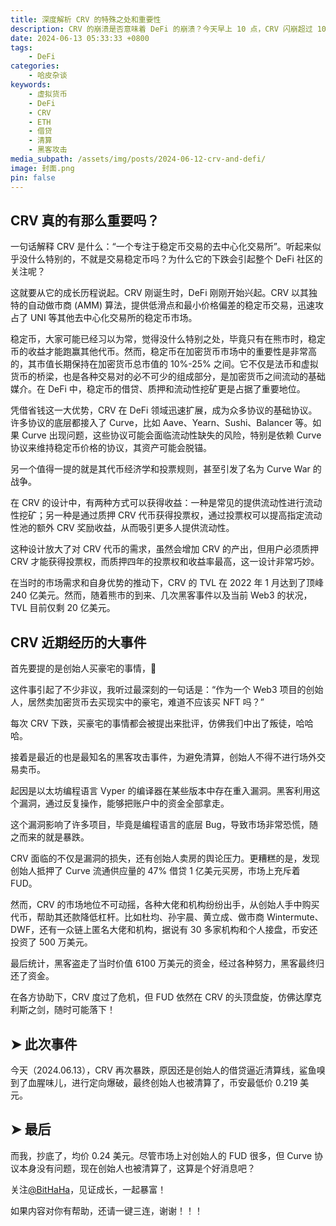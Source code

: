 ```yaml
---
title: 深度解析 CRV 的特殊之处和重要性
description: CRV 的崩溃是否意味着 DeFi 的崩溃？今天早上 10 点，CRV 闪崩超过 10%。当时我刚醒，迷迷糊糊以为整个市场都在暴跌，结果一看，只有 CRV 在下跌。于是我开始寻找相关信息，发现链上分析师指出 CRV 创始人的借贷逼近清算线。虽然这并不是系统性风险，但很可能是被定向狙击了。
date: 2024-06-13 05:33:33 +0800
tags:
    - DeFi
categories:
    - 哈皮杂谈
keywords:
    - 虚拟货币
    - DeFi
    - CRV
    - ETH
    - 借贷
    - 清算
    - 黑客攻击
media_subpath: /assets/img/posts/2024-06-12-crv-and-defi/
image: 封面.png
pin: false
---
```


## **CRV 真的有那么重要吗？**

一句话解释 CRV 是什么：“一个专注于稳定币交易的去中心化交易所”。听起来似乎没什么特别的，不就是交易稳定币吗？为什么它的下跌会引起整个 DeFi 社区的关注呢？

这就要从它的成长历程说起。CRV 刚诞生时，DeFi 刚刚开始兴起。CRV 以其独特的自动做市商 (AMM) 算法，提供低滑点和最小价格偏差的稳定币交易，迅速攻占了 UNI 等其他去中心化交易所的稳定币市场。

稳定币，大家可能已经习以为常，觉得没什么特别之处，毕竟只有在熊市时，稳定币的收益才能跑赢其他代币。然而，稳定币在加密货币市场中的重要性是非常高的，其市值长期保持在加密货币总市值的 10%-25% 之间。它不仅是法币和虚拟货币的桥梁，也是各种交易对的必不可少的组成部分，是加密货币之间流动的基础媒介。在 DeFi 中，稳定币的借贷、质押和流动性挖矿更是占据了重要地位。

凭借省钱这一大优势，CRV 在 DeFi 领域迅速扩展，成为众多协议的基础协议。许多协议的底层都接入了 Curve，比如 Aave、Yearn、Sushi、Balancer 等。如果 Curve 出现问题，这些协议可能会面临流动性缺失的风险，特别是依赖 Curve 协议来维持稳定币价格的协议，其资产可能会脱锚。

另一个值得一提的就是其代币经济学和投票规则，甚至引发了名为 Curve War 的战争。

在 CRV 的设计中，有两种方式可以获得收益：一种是常见的提供流动性进行流动性挖矿；另一种是通过质押 CRV 代币获得投票权，通过投票权可以提高指定流动性池的额外 CRV 奖励收益，从而吸引更多人提供流动性。

这种设计放大了对 CRV 代币的需求，虽然会增加 CRV 的产出，但用户必须质押 CRV 才能获得投票权，而质押四年的投票权和收益率最高，这一设计非常巧妙。

在当时的市场需求和自身优势的推动下，CRV 的 TVL 在 2022 年 1 月达到了顶峰 240 亿美元。然而，随着熊市的到来、几次黑客事件以及当前 Web3 的状况，TVL 目前仅剩 20 亿美元。

## **CRV 近期经历的大事件**

首先要提的是创始人买豪宅的事情，🤣

这件事引起了不少非议，我听过最深刻的一句话是：“作为一个 Web3 项目的创始人，居然卖加密货币去买现实中的豪宅，难道不应该买 NFT 吗？”

每次 CRV 下跌，买豪宅的事情都会被提出来批评，仿佛我们中出了叛徒，哈哈哈。

接着是最近的也是最知名的黑客攻击事件，为避免清算，创始人不得不进行场外交易卖币。

起因是以太坊编程语言 Vyper 的编译器在某些版本中存在重入漏洞。黑客利用这个漏洞，通过反复操作，能够把账户中的资金全部拿走。

这个漏洞影响了许多项目，毕竟是编程语言的底层 Bug，导致市场非常恐慌，随之而来的就是暴跌。

CRV 面临的不仅是漏洞的损失，还有创始人卖房的舆论压力。更糟糕的是，发现创始人抵押了 Curve 流通供应量的 47% 借贷 1 亿美元买房，市场上充斥着 FUD。

然而，CRV 的市场地位不可动摇，各种大佬和机构纷纷出手，从创始人手中购买代币，帮助其还款降低杠杆。比如杜均、孙宇晨、黄立成、做市商 Wintermute、DWF，还有一众链上匿名大佬和机构，据说有 30 多家机构和个人接盘，币安还投资了 500 万美元。

最后统计，黑客盗走了当时价值 6100 万美元的资金，经过各种努力，黑客最终归还了资金。

在各方协助下，CRV 度过了危机，但 FUD 依然在 CRV 的头顶盘旋，仿佛达摩克利斯之剑，随时可能落下！

## **➤ 此次事件**

今天（2024.06.13），CRV 再次暴跌，原因还是创始人的借贷逼近清算线，鲨鱼嗅到了血腥味儿，进行定向爆破，最终创始人也被清算了，币安最低价 0.219 美元。

## **➤ 最后**

而我，抄底了，均价 0.24 美元。尽管市场上对创始人的 FUD 很多，但 Curve 协议本身没有问题，现在创始人也被清算了，这算是个好消息吧？

关注[@BitHaHa](https://x.com/intent/follow?screen_name=BitHaHa)，见证成长，一起暴富！

如果内容对你有帮助，还请一键三连，谢谢！！！
